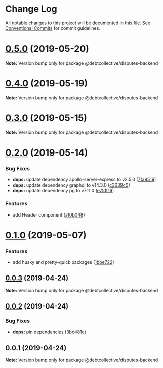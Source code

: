 # Change Log

All notable changes to this project will be documented in this file.
See [Conventional Commits](https://conventionalcommits.org) for commit guidelines.

# [0.5.0](https://github.com/debtcollective/disputes/compare/v0.4.0...v0.5.0) (2019-05-20)

**Note:** Version bump only for package @debtcollective/disputes-backend





# [0.4.0](https://github.com/debtcollective/disputes/compare/v0.3.0...v0.4.0) (2019-05-19)

**Note:** Version bump only for package @debtcollective/disputes-backend





# [0.3.0](https://github.com/debtcollective/disputes/compare/v0.2.0...v0.3.0) (2019-05-15)

**Note:** Version bump only for package @debtcollective/disputes-backend





# [0.2.0](https://github.com/debtcollective/disputes/compare/v0.1.0...v0.2.0) (2019-05-14)


### Bug Fixes

* **deps:** update dependency apollo-server-express to v2.5.0 ([7fa9519](https://github.com/debtcollective/disputes/commit/7fa9519))
* **deps:** update dependency graphql to v14.3.0 ([c3639c0](https://github.com/debtcollective/disputes/commit/c3639c0))
* **deps:** update dependency pg to v7.11.0 ([e75ff16](https://github.com/debtcollective/disputes/commit/e75ff16))


### Features

* add Header component ([a10b048](https://github.com/debtcollective/disputes/commit/a10b048))





# [0.1.0](https://github.com/debtcollective/disputes/compare/v0.0.3...v0.1.0) (2019-05-07)


### Features

* add husky and pretty-quick packages ([1bbe722](https://github.com/debtcollective/disputes/commit/1bbe722))





## [0.0.3](https://github.com/debtcollective/disputes/compare/v0.0.2...v0.0.3) (2019-04-24)

**Note:** Version bump only for package @debtcollective/disputes-backend





## [0.0.2](https://github.com/debtcollective/disputes/compare/v0.0.1...v0.0.2) (2019-04-24)


### Bug Fixes

* **deps:** pin dependencies ([3bc481c](https://github.com/debtcollective/disputes/commit/3bc481c))





## 0.0.1 (2019-04-24)

**Note:** Version bump only for package @debtcollective/disputes-backend

